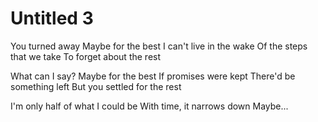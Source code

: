 Untitled 3
==========

You turned away
Maybe for the best
I can't live in the wake
Of the steps that we take
To forget about the rest

What can I say?
Maybe for the best
If promises were kept
There'd be something left
But you settled for the rest

I'm only half of what I could be
With time, it narrows down
Maybe...
